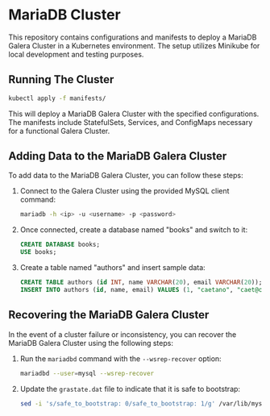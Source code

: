# MariaDB Cluster

This repository contains configurations and manifests to deploy a MariaDB Galera Cluster in a Kubernetes environment. The setup utilizes Minikube for local development and testing purposes.

## Running The Cluster

```bash
kubectl apply -f manifests/
```

This will deploy a MariaDB Galera Cluster with the specified configurations. The manifests include StatefulSets, Services, and ConfigMaps necessary for a functional Galera Cluster.

## Adding Data to the MariaDB Galera Cluster

To add data to the MariaDB Galera Cluster, you can follow these steps:

1. Connect to the Galera Cluster using the provided MySQL client command:

    ```bash
    mariadb -h <ip> -u <username> -p <password>
    ```

2. Once connected, create a database named "books" and switch to it:

    ```sql
    CREATE DATABASE books;
    USE books;
    ```

3. Create a table named "authors" and insert sample data:

    ```sql
    CREATE TABLE authors (id INT, name VARCHAR(20), email VARCHAR(20));
    INSERT INTO authors (id, name, email) VALUES (1, "caetano", "caet@company.com");
    ```

## Recovering the MariaDB Galera Cluster

In the event of a cluster failure or inconsistency, you can recover the MariaDB Galera Cluster using the following steps:

1. Run the `mariadbd` command with the `--wsrep-recover` option:

    ```bash
    mariadbd --user=mysql --wsrep-recover
    ```

2. Update the `grastate.dat` file to indicate that it is safe to bootstrap:

    ```bash
    sed -i 's/safe_to_bootstrap: 0/safe_to_bootstrap: 1/g' /var/lib/mysql/grastate.dat
    ```
